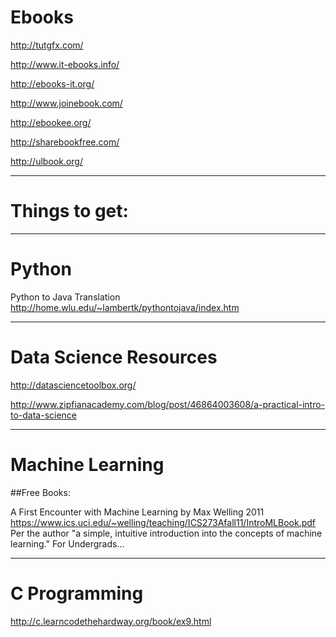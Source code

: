 # Ebooks
http://tutgfx.com/

http://www.it-ebooks.info/

http://ebooks-it.org/

http://www.joinebook.com/

http://ebookee.org/

http://sharebookfree.com/

http://ulbook.org/

-------------------------------------
# Things to get:


-------------------------------------

# Python
Python to Java Translation
http://home.wlu.edu/~lambertk/pythontojava/index.htm

-------------------------------------
# Data Science Resources
http://datasciencetoolbox.org/

http://www.zipfianacademy.com/blog/post/46864003608/a-practical-intro-to-data-science

-------------------------------------
# Machine Learning

##Free Books:

A First Encounter with Machine Learning by Max Welling 2011
https://www.ics.uci.edu/~welling/teaching/ICS273Afall11/IntroMLBook.pdf
Per the author "a simple, intuitive introduction into the concepts of machine learning."
For Undergrads...



-------------------------------------

# C Programming
http://c.learncodethehardway.org/book/ex9.html
